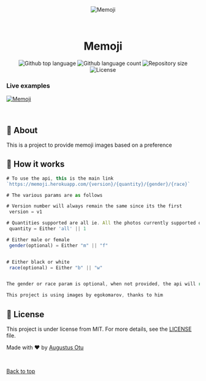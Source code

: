 <div align="center" id="top"> 
  <img src="./.github/app.gif" alt="Memoji" />

  &#xa0;

  <!-- <a href="https://memoji.netlify.app">Demo</a> -->
</div>

<h1 align="center">Memoji</h1>

<p align="center">
  <img alt="Github top language" src="https://img.shields.io/github/languages/top/augani/memoji?color=56BEB8">

  <img alt="Github language count" src="https://img.shields.io/github/languages/count/augani/memoji?color=56BEB8">

  <img alt="Repository size" src="https://img.shields.io/github/repo-size/augani/memoji?color=56BEB8">

  <img alt="License" src="https://img.shields.io/github/license/augani/memoji?color=56BEB8">

  <!-- <img alt="Github issues" src="https://img.shields.io/github/issues/augani/memoji?color=56BEB8" /> -->

  <!-- <img alt="Github forks" src="https://img.shields.io/github/forks/augani/memoji?color=56BEB8" /> -->

  <!-- <img alt="Github stars" src="https://img.shields.io/github/stars/augani/memoji?color=56BEB8" /> -->
</p>

<!-- Status -->

<!-- <h4 align="center"> 
	🚧  Memoji 🚀 Under construction...  🚧
</h4> 

<hr> -->

### Live examples

[![Memoji](https://badgen.net/badge/Memoji/View%20page/cyan)](https://augani.github.io/memoji/)

<br>

## :dart: About ##

This is a project to provide memoji images based on a preference

## :rocket: How it works ##


```js
# To use the api, this is the main link
`https://memoji.herokuapp.com/{version}/{quantity}/{gender}/{race}`

# The various params are as follows

# Version number will always remain the same since its the first
 version = v1

# Quantities supported are all ie. All the photos currently supported or 1 which is randomly generated
 quantity = Either 'all' || 1

# Either male or female
 gender(optional) = Either "m" || "f"


# Either black or white
 race(optional) = Either "b" || "w"


The gender or race param is optional, when not provided, the api will return a random memoji

This project is using images by egokomarov, thanks to him


```

## :memo: License ##

This project is under license from MIT. For more details, see the [LICENSE](LICENSE.md) file.


Made with :heart: by <a href="https://github.com/augani" target="_blank">Augustus Otu</a>

&#xa0;

<a href="#top">Back to top</a>
